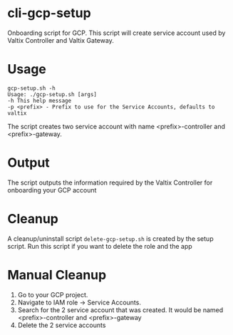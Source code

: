 # cli-gcp-setup
Onboarding script for GCP. This script will create service account used by Valtix Controller and Valtix Gateway. 

# Usage
```
gcp-setup.sh -h
Usage: ./gcp-setup.sh [args]
-h This help message
-p <prefix> - Prefix to use for the Service Accounts, defaults to valtix
```

The script creates two service account with name \<prefix\>-controller and \<prefix\>-gateway. 
  
# Output
The script outputs the information required by the Valtix Controller for onboarding your GCP account

# Cleanup
A cleanup/uninstall script `delete-gcp-setup.sh` is created by the setup script. Run this script if you want to delete the role and the app

# Manual Cleanup
1. Go to your GCP project.
1. Navigate to IAM role -> Service Accounts.
1. Search for the 2 service account that was created. It would be named \<prefix\>-controller and \<prefix\>-gateway
1. Delete the 2 service accounts
